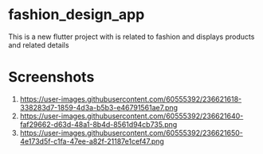 # fashion_design_app

This is a new flutter project with is  related to fashion and displays products and related details

# Screenshots

1. https://user-images.githubusercontent.com/60555392/236621618-338283d7-1859-4d3a-b5b3-e46791561ae7.png
2. https://user-images.githubusercontent.com/60555392/236621640-faf29662-d63d-48a1-8b4d-8561d94cb735.png
3. https://user-images.githubusercontent.com/60555392/236621650-4e173d5f-c1fa-47ee-a82f-21187e1cef47.png
